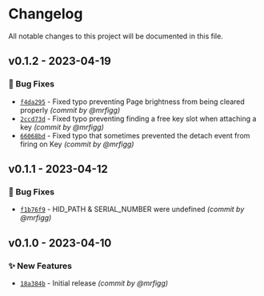# Changelog

All notable changes to this project will be documented in this file.

## v0.1.2 - 2023-04-19

### :bug: Bug Fixes

- [`f4da295`](https://github.com/mrfigg/streamdeck-ui-node/commit/f4da29551cd6558c65d4299b534c7c78cbc8d2d9) - Fixed typo preventing Page brightness from being cleared properly *(commit by @mrfigg)*
- [`2ccd73d`](https://github.com/mrfigg/streamdeck-ui-node/commit/2ccd73d772dc5ae97c2d1ec863e1b361d3ac8381) - Fixed typo preventing finding a free key slot when attaching a key *(commit by @mrfigg)*
- [`66068bd`](https://github.com/mrfigg/streamdeck-ui-node/commit/66068bdbf13342ec20d2b4818697f6db59e3e7d0) - Fixed typo that sometimes prevented the detach event from firing on Key *(commit by @mrfigg)*

## v0.1.1 - 2023-04-12

### :bug: Bug Fixes

- [`f1b76f9`](https://github.com/mrfigg/streamdeck-ui-node/commit/f1b76f9a6fb75ec530ddc7bfaa8c896e54290ab3) - HID_PATH & SERIAL_NUMBER were undefined  *(commit by @mrfigg)*

## v0.1.0 - 2023-04-10

### :sparkles: New Features

- [`18a384b`](https://github.com/mrfigg/streamdeck-ui-node/commit/18a384b7c43a5a409ed58021462e7ef89847cfa0) - Initial release *(commit by @mrfigg)*
